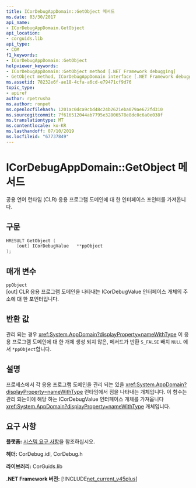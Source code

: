 ```yaml
---
title: ICorDebugAppDomain::GetObject 메서드
ms.date: 03/30/2017
api_name:
- ICorDebugAppDomain.GetObject
api_location:
- corguids.lib
api_type:
- COM
f1_keywords:
- ICorDebugAppDomain::GetObject
helpviewer_keywords:
- ICorDebugAppDomain::GetObject method [.NET Framework debugging]
- GetObject method, ICorDebugAppDomain interface [.NET Framework debugging]
ms.assetid: 78232e6f-ae18-4cfa-a6cd-e79471cf9d76
topic_type:
- apiref
author: rpetrusha
ms.author: ronpet
ms.openlocfilehash: 1201ac0dca9cbd48c24b2621eba079ae672fd310
ms.sourcegitcommit: 7f616512044ab7795e32806578e8dc0c6a0e038f
ms.translationtype: MT
ms.contentlocale: ko-KR
ms.lasthandoff: 07/10/2019
ms.locfileid: "67737849"
---
```

# <a name="icordebugappdomaingetobject-method"></a>ICorDebugAppDomain::GetObject 메서드
공용 언어 런타임 (CLR) 응용 프로그램 도메인에 대 한 인터페이스 포인터를 가져옵니다.  
  
## <a name="syntax"></a>구문  
  
```cpp  
HRESULT GetObject (  
    [out] ICorDebugValue   **ppObject  
);  
```  
  
## <a name="parameters"></a>매개 변수  
 `ppObject`  
 [out] CLR 응용 프로그램 도메인을 나타내는 ICorDebugValue 인터페이스 개체의 주소에 대 한 포인터입니다.  
  
## <a name="return-value"></a>반환 값  
 관리 되는 경우 <xref:System.AppDomain?displayProperty=nameWithType> 이 응용 프로그램 도메인에 대 한 개체 생성 되지 않은, 메서드가 반환 `S_FALSE` 배치 `NULL` 에서 `*ppObject`합니다.  
  
## <a name="remarks"></a>설명  
 프로세스에서 각 응용 프로그램 도메인을 관리 되는 있을 <xref:System.AppDomain?displayProperty=nameWithType> 런타임에서 점을 나타내는 개체입니다. 이 함수는 관리 되는이에 해당 하는 ICorDebugValue 인터페이스 개체를 가져옵니다 <xref:System.AppDomain?displayProperty=nameWithType> 개체입니다.  
  
## <a name="requirements"></a>요구 사항  
 **플랫폼:** [시스템 요구 사항](../../../../docs/framework/get-started/system-requirements.md)을 참조하십시오.  
  
 **헤더:** CorDebug.idl, CorDebug.h  
  
 **라이브러리:** CorGuids.lib  
  
 **.NET Framework 버전:** [!INCLUDE[net_current_v45plus](../../../../includes/net-current-v45plus-md.md)]
